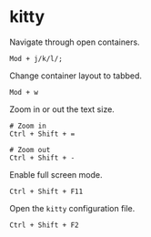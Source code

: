 # kitty

Navigate through open containers.

```text
Mod + j/k/l/;
```

Change container layout to tabbed.

```text
Mod + w
```

Zoom in or out the text size.

```text
# Zoom in
Ctrl + Shift + =

# Zoom out
Ctrl + Shift + -
```

Enable full screen mode.

```text
Ctrl + Shift + F11
```

Open the `kitty` configuration file.

```text
Ctrl + Shift + F2
```
